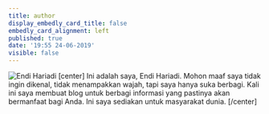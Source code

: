 ```yaml
---
title: author
display_embedly_card_title: false
embedly_card_alignment: left
published: true
date: '19:55 24-06-2019'
visible: false
---
```


![Endi Hariadi](https://i.imgur.com/3qkyMfT.jpg)
[center]
Ini adalah saya, Endi Hariadi. Mohon maaf saya tidak ingin dikenal, tidak menampakkan wajah, tapi saya hanya suka berbagi. Kali ini saya membuat blog untuk berbagi informasi yang pastinya akan bermanfaat bagi Anda. Ini saya sediakan untuk masyarakat dunia.
[/center]